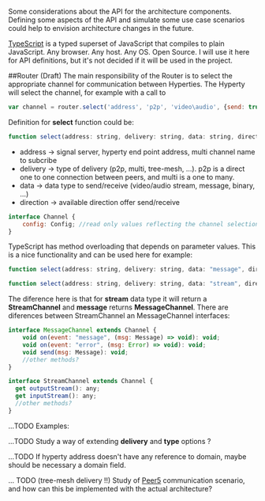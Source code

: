 Some considerations about the API for the architecture components.
Defining some aspects of the API and simulate some use case scenarios could help to envision architecture changes in the future.

[TypeScript](http://www.typescriptlang.org/) is a typed superset of JavaScript that compiles to plain JavaScript. Any browser. Any host. Any OS. Open Source.
I will use it here for API definitions, but it's not decided if it will be used in the project.  

##Router (Draft)
The main responsibility of the Router is to select the appropriate channel for communication between Hyperties.
The Hyperty will select the channel, for example with a call to 
```javascript
var channel = router.select('address', 'p2p', 'video\audio', {send: true, receive: true})
```

Definition for **select** function could be: 
```javascript
function select(address: string, delivery: string, data: string, direction: {send: boolean, receive: boolean} = {send: true, receive: true}): Channel
```
* address -> signal server, hyperty end point address, multi channel name to subcribe
* delivery -> type of delivery (p2p, multi, tree-mesh, ...). p2p is a direct one to one connection between peers, and multi is a one to many.
* data -> data type to send/receive (video/audio stream, message, binary, ...)
* direction -> available direction offer send/receive
```javascript
interface Channel {
    config: Config; //read only values reflecting the channel selection
}
```

TypeScript has method overloading that depends on parameter values. This is a nice functionality and can be used here for example:
```javascript
function select(address: string, delivery: string, data: "message", direction: {send: boolean, receive: boolean} = {send: true, receive: true}): MessageChannel

function select(address: string, delivery: string, data: "stream", direction: {send: boolean, receive: boolean} = {send: true, receive: true}): StreamChannel
```

The diference here is that for **stream** data type it will return a **StreamChannel** and **message** returns **MessageChannel**. There are diferences between StreamChannel an MessageChannel interfaces:
```javascript
interface MessageChannel extends Channel {
    void on(event: "message", (msg: Message) => void): void;
    void on(event: "error", (msg: Error) => void): void;
    void send(msg: Message): void;
    //other methods?
}
```

```javascript
interface StreamChannel extends Channel {
  get outputStream(): any;
  get inputStream(): any;
  //other methods?
}
```
...TODO
Examples:

...TODO
Study a way of extending **delivery** and **type** options ?

...TODO
If hyperty address doesn't have any reference to domain, maybe should be necessary a domain field.

... TODO (tree-mesh delivery !!)
Study of [Peer5](www.peer5.com) communication scenario, and how can this be implemented with the actual architecture?
